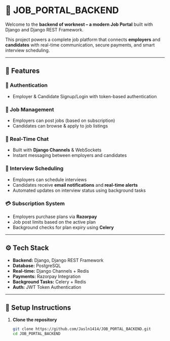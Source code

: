 # 💼 JOB_PORTAL_BACKEND

Welcome to the **backend of worknest – a modern Job Portal** built with Django and Django REST Framework.

This project powers a complete job platform that connects **employers** and **candidates** with real-time communication, secure payments, and smart interview scheduling.

---

## 🚀 Features

### 👥 Authentication
- Employer & Candidate Signup/Login with token-based authentication

### 📝 Job Management
- Employers can post jobs (based on subscription)
- Candidates can browse & apply to job listings

### 💬 Real-Time Chat
- Built with **Django Channels** & WebSockets
- Instant messaging between employers and candidates

### 📅 Interview Scheduling
- Employers can schedule interviews
- Candidates receive **email notifications** and **real-time alerts**
- Automated updates on interview status using background tasks

### 💳 Subscription System
- Employers purchase plans via **Razorpay**
- Job post limits based on the active plan
- Background checks for plan expiry using **Celery**

---

## ⚙️ Tech Stack

- **Backend:** Django, Django REST Framework
- **Database:** PostgreSQL
- **Real-time:** Django Channels + Redis
- **Payments:** Razorpay Integration
- **Background Tasks:** Celery + Redis
- **Auth:** JWT Token Authentication

---

## 📂 Setup Instructions

1. **Clone the repository**
   ```bash
   git clone https://github.com/Jasln1414/JOB_PORTAL_BACKEND.git
   cd JOB_PORTAL_BACKEND
